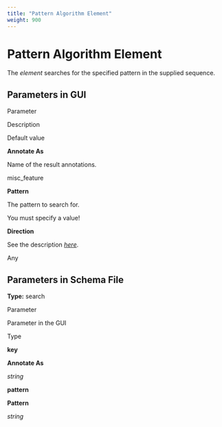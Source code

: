 ```yaml
---
title: "Pattern Algorithm Element"
weight: 900
---
```



# Pattern Algorithm Element

The _element_ searches for the specified pattern in the supplied sequence.

Parameters in GUI
-----------------

Parameter

Description

Default value

**Annotate As**

Name of the result annotations.

misc\_feature

**Pattern**

The pattern to search for.

You must specify a value!

**Direction**

See the description [_here_](http://ugene.unipro.ru/documentation/qd_manual/manipulating_schema/managing_strands.html#managing-strands).

Any

Parameters in Schema File
-------------------------

**Type:** search

Parameter

Parameter in the GUI

Type

**key**

**Annotate As**

_string_

**pattern**

**Pattern**

_string_

